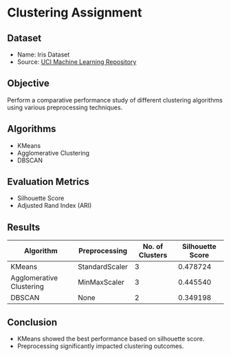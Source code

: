 # Clustering Assignment

## Dataset
- Name: Iris Dataset
- Source: [UCI Machine Learning Repository](https://archive.ics.uci.edu/ml/index.php)

## Objective
Perform a comparative performance study of different clustering algorithms using various preprocessing techniques.

## Algorithms
- KMeans
- Agglomerative Clustering
- DBSCAN

## Evaluation Metrics
- Silhouette Score
- Adjusted Rand Index (ARI)

## Results
| **Algorithm**            | **Preprocessing**  | **No. of Clusters** | **Silhouette Score** | 
|--------------------------|--------------------|----------------------|---------------------|
| KMeans                   | StandardScaler     | 3                    | 0.478724               
| Agglomerative Clustering | MinMaxScaler       | 3                    | 0.445540             
| DBSCAN                   | None               | 2                    | 0.349198               

## Conclusion
- KMeans showed the best performance based on silhouette score.
- Preprocessing significantly impacted clustering outcomes.
